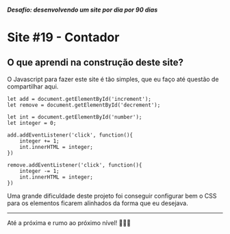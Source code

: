 ##### Desafio: desenvolvendo um site por dia por 90 dias

# Site #19 - Contador

## O que aprendi na construção deste site?

O Javascript para fazer este site é tão simples, que eu faço até questão de compartilhar aqui.

```
let add = document.getElementById('increment');
let remove = document.getElementById('decrement');

let int = document.getElementById('number');
let integer = 0;

add.addEventListener('click', function(){
    integer += 1;
    int.innerHTML = integer;
})

remove.addEventListener('click', function(){
    integer -= 1;
    int.innerHTML = integer;
})
```

Uma grande dificuldade deste projeto foi conseguir configurar bem o CSS para os elementos ficarem alinhados da forma que eu desejava.

---

Até a próxima e rumo ao próximo nível! 💜💜💜
